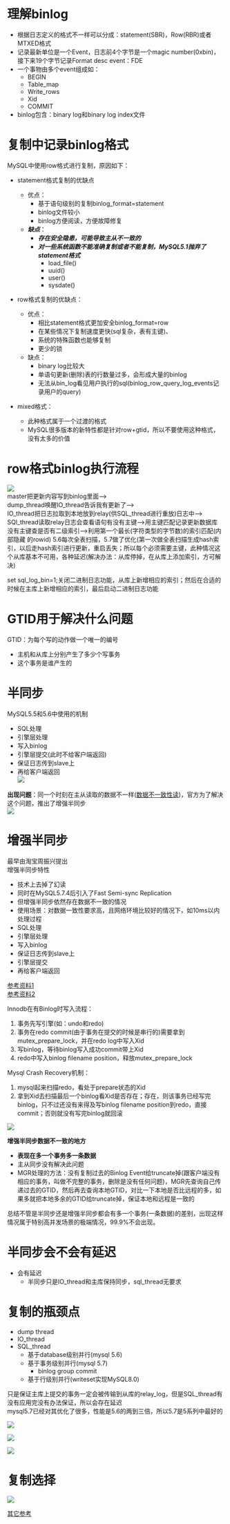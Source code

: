 # 理解binlog

- 根据日志定义的格式不一样可以分成：statement(SBR)，Row(RBR)或者MTXED格式
- 记录最新单位是一个Event，日志前4个字节是一个magic number(0xbin)，接下来19个字节记录Format desc event：FDE
- 一个事物由多个event组成如：
	- BEGIN
	- Table_map
	- Write_rows
	- Xid
	- COMMIT
- binlog包含：binary log和binary log index文件

# 复制中记录binlog格式

MySQL中使用row格式进行复制，原因如下：
- statement格式复制的优缺点
	- 优点：
		- 基于语句级别的复制binlog_format=statement
		- binlog文件较小
		- binlog方便阅读，方便故障修复
	- ***缺点***：
		- ***存在安全隐患，可能导致主从不一致的***
		- ***对一些系统函数不能准确复制或者不能复制，MySQL5.1抛弃了statement格式***
			- load_file()
			- uuid()
			- user()
			- sysdate() 
			
- row格式复制的优缺点：
	- 优点：
		- 相比statement格式更加安全binlog_format=row
		- 在某些情况下复制速度更快(sql复杂，表有主键)、
		- 系统的特殊函数也能够复制
		- 更少的锁
	- 缺点：
		- binary log比较大
		- 单语句更新(删除)表的行数量过多，会形成大量的binlog
		- 无法从bin_log看见用户执行的sql(binlog_row_query_log_events记录用户的query)

- mixed格式：
	- 此种格式属于一个过渡的格式
	- MySQL很多版本的新特性都是针对row+gtid，所以不要使用这种格式，没有太多的价值
	
# row格式binlog执行流程
![](images/复制技术变革1.jpg)  
master把更新内容写到binlog里面-->  
dump_thread唤醒IO_thread告诉我有更新了-->  
IO_thread把日志拉取到本地放到relay(供SQL_thread进行重放)日志中-->  
SQl_thread读取relay日志会查看语句有没有主键-->用主键匹配记录更新数据库  
没有主键查是否有二级索引-->利用第一个最长(字符类型的字节数)的索引匹配(内部隐藏  的rowid)
5.6每次全表扫描，5.7做了优化(第一次做全表扫描生成hash索引，以后走hash索引进行更新，重启丢失；所以每个必须需要主键，此种情况这个从库基本不可用，各种延迟(解决办法：从库停掉，在从库上添加索引，方可解决)  


set sql_log_bin=1;关闭二进制日志功能，从库上新增相应的索引；然后在合适的时候在主库上新增相应的索引，最后启动二进制日志功能
# GTID用于解决什么问题

GTID：为每个写的动作做一个唯一的编号  
- 主机和从库上分别产生了多少个写事务 
- 这个事务是谁产生的


# 半同步

MySQL5.5和5.6中使用的机制  
- SQL处理
- 引擎层处理
- 写入binlog
- 引擎层提交(此时不给客户端返回)
- 保证日志传到slave上
- 再给客户端返回    
![](images/复制技术变革2.jpg)    

**出现问题**：同一个时刻在主从读取的数据不一样([数据不一致性读](https://blog.csdn.net/qq_34569497/article/details/79064208))，官方为了解决这个问题，推出了增强半同步  
![](images/复制技术变革3.jpg)

# 增强半同步

最早由淘宝周振兴提出  
增强半同步特性  
- 技术上去掉了幻读
- 同时在MySQL5.7.4后引入了Fast Semi-sync Replication
- 但增强半同步依然存在数据不一致的情况   
- 使用场景：对数据一致性要求高，且网络环境比较好的情况下，如10ms以内
处理过程
- SQL处理
- 引擎层处理
- 写入binlog
- 保证日志传到slave上
- 引擎层提交
- 再给客户端返回

[参考资料1](https://juejin.im/entry/5c061adf6fb9a049c23232d6)  
[参考资料2](http://blog.itpub.net/30109892/viewspace-2062493/)  

Innodb在有Binlog时写入流程： 
1. 事务先写引擎(如：undo和redo)
2. 事务在redo commit(由于事务在提交的时候是串行的)需要拿到mutex_prepare_lock，并在redo log中写入Xid
3. 写binlog，等待binlog写入成功commit带上Xid
4. redo中写入binlog filename position，释放mutex_prepare_lock

Mysql Crash Recovery机制：
1. mysql起来扫描redo，看处于prepare状态的Xid
2. 拿到Xid去扫描最后一个binlog看Xid是否存在；存在，则该事务已经写完binlog，只不过还没有来得及写binlog filename position到redo，直接commit；否则就没有写完binlog就回滚    

![](images/复制技术变革4.jpg)   

**增强半同步数据不一致的地方**   
- **表现在多一个事务多一条数据**   
- 主从同步没有解决此问题
- MGR处理的方法：没有复制过去的Binlog Event给truncate掉(跟客户端没有相应的事务，叫做不完整的事务，删除是没有任何问题)，MGR先查询自己传递过去的GTID，然后再去查询本地GTID，对比一下本地是否比远程的多，如果多就把本地多余的GTID给truncate掉，保证本地和远程是一致的  

总结不管是半同步还是增强半同步都会有多一个事务(一条数据)的差别，出现这样情况属于特别高并发场景的极端情况，99.9%不会出现。

# 半同步会不会有延迟

- 会有延迟
	- 半同步只是IO_thread和主库保持同步，sql_thread无要求

# 复制的瓶颈点

- dump thread
- IO_thread
- SQL_thread
	- 基于database级别并行(mysql 5.6)
	- 基于事务级别并行(mysql 5.7)
		- binlog group commit
	- 基于行级别并行(writeset实现MySQL8.0)

只是保证主库上提交的事务一定会被传输到从库的relay_log，但是SQL_thread有没有应用完没有办法保证，所以会存在延迟  
mysql5.7已经对其优化了很多，性能是5.6的两到三倍，所以5.7是5系列中最好的  


![](images/复制技术变革5.jpg) 

![](images/复制技术变革6.jpg) 

![](images/复制技术变革7.jpg) 



# 复制选择

![](images/复制技术变革8.jpg) 







[其它参考](https://www.jianshu.com/p/c46cf46beff7)

